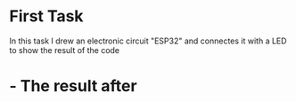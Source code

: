 # First Task

In this task I drew an electronic circuit "ESP32" and connectes it with a LED to show the result of the code
# - The result after 

